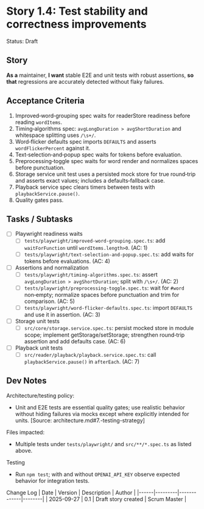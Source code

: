 # Story 1.4: Test stability and correctness improvements

Status: Draft

## Story
**As a** maintainer,
**I want** stable E2E and unit tests with robust assertions,
**so that** regressions are accurately detected without flaky failures.

## Acceptance Criteria
1. Improved‑word‑grouping spec waits for readerStore readiness before reading `wordItems`.
2. Timing‑algorithms spec: `avgLongDuration > avgShortDuration` and whitespace splitting uses `/\s+/`.
3. Word‑flicker defaults spec imports `DEFAULTS` and asserts `wordFlickerPercent` against it.
4. Text‑selection‑and‑popup spec waits for tokens before evaluation.
5. Preprocessing‑toggle spec waits for word render and normalizes spaces before punctuation.
6. Storage service unit test uses a persisted mock store for true round‑trip and asserts exact values; includes a defaults‑fallback case.
7. Playback service spec clears timers between tests with `playbackService.pause()`.
8. Quality gates pass.

## Tasks / Subtasks
- [ ] Playwright readiness waits
  - [ ] `tests/playwright/improved-word-grouping.spec.ts`: add `waitForFunction` until `wordItems.length>0`. (AC: 1)
  - [ ] `tests/playwright/text-selection-and-popup.spec.ts`: add waits for tokens before evaluations. (AC: 4)
- [ ] Assertions and normalization
  - [ ] `tests/playwright/timing-algorithms.spec.ts`: assert `avgLongDuration > avgShortDuration`; split with `/\s+/`. (AC: 2)
  - [ ] `tests/playwright/preprocessing-toggle.spec.ts`: wait for `#word` non‑empty; normalize spaces before punctuation and trim for comparison. (AC: 5)
  - [ ] `tests/playwright/word-flicker-defaults.spec.ts`: import `DEFAULTS` and use it in assertion. (AC: 3)
- [ ] Storage unit tests
  - [ ] `src/core/storage.service.spec.ts`: persist mocked store in module scope; implement getStorage/setStorage; strengthen round‑trip assertion and add defaults case. (AC: 6)
- [ ] Playback unit tests
  - [ ] `src/reader/playback/playback.service.spec.ts`: call `playbackService.pause()` in `afterEach`. (AC: 7)

## Dev Notes
Architecture/testing policy:
- Unit and E2E tests are essential quality gates; use realistic behavior without hiding failures via mocks except where explicitly intended for units. [Source: architecture.md#7.-testing-strategy]

Files impacted:
- Multiple tests under `tests/playwright/` and `src/**/*.spec.ts` as listed above.

Testing
- Run `npm test`; with and without `OPENAI_API_KEY` observe expected behavior for integration tests.

Change Log
| Date | Version | Description | Author |
|------|---------|-------------|--------|
| 2025-09-27 | 0.1 | Draft story created | Scrum Master |

